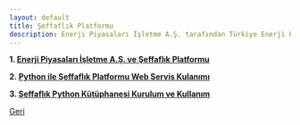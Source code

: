 ```yaml
---
layout: default
title: Şeffaflık Platformu
description: Enerji Piyasaları İşletme A.Ş. tarafından Türkiye Enerji Piyasalarına dair çeşitli birçok verinin paylaşılmakta olduğu Şeffaflık Platfomuna dair çalışmalar
---
```


**1. [Enerji Piyasaları İşletme A.Ş. ve Şeffaflık Platformu](https://nurisensoy.github.io/nurisensoy/seffaflik_platformu/nedir)**

**2. [Python ile Şeffaflık Platformu Web Servis Kulanımı](https://nurisensoy.github.io/nurisensoy/seffaflik_platformu/ornek_istek)**

**3. [Şeffaflık Python Kütüphanesi Kurulum ve Kullanım](https://nurisensoy.github.io/nurisensoy/seffaflik_platformu/seffaflik_kutuphanesi)**

[Geri](https://nurisensoy.github.io/nurisensoy)